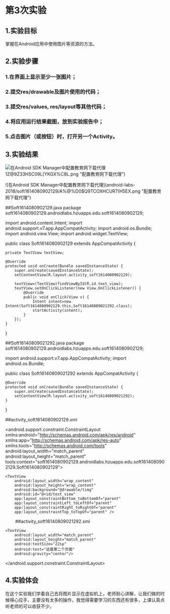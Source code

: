 # 第3次实验
## 1.实验目标
掌握在Android应用中使用图片等资源的方法。

## 2.实验步骤
### 1.在界面上显示至少一张图片；
### 2.提交res/drawable及图片使用的代码；
### 3.提交res/values, res/layout等其他代码；
### 4.将应用运行结果截图，放到实验报告中；
### 5.点击图片（或按钮）时，打开另一个Activity。
## 3.实验结果
![在Android SDK Manager中配置教育网下载代理](android-labs-2018/soft1614080902129/)1Z@9Z33HSC09L[YKGX%C8L.png "配置教育网下载代理")

![在Android SDK Manager中配置教育网下载代理](android-labs-2018/soft1614080902129/A%@%D0$Q9TCOXHCUR7(H5EX.png "配置教育网下载代理")

##Soft1614080902129.java
package soft1614080902129.androidlabs.hzuapps.edu.soft1614080902129;

import android.content.Intent;
import android.support.v7.app.AppCompatActivity;
import android.os.Bundle;
import android.view.View;
import android.widget.TextView;

public class Soft1614080902129 extends AppCompatActivity {

    private TextView textView;

    @Override
    protected void onCreate(Bundle savedInstanceState) {
        super.onCreate(savedInstanceState);
        setContentView(R.layout.activity_soft1614080902129);

        textView=(TextView)findViewById(R.id.text_view);
        textView.setOnClickListener(new View.OnClickListener() {
            @Override
            public void onClick(View v) {
                Intent intent=new Intent(Soft1614080902129.this,Soft16140809021292.class);
                startActivity(intent);
            }
        });
    }
}

##Soft16140809021292.java
package soft1614080902129.androidlabs.hzuapps.edu.soft1614080902129;

import android.support.v7.app.AppCompatActivity;
import android.os.Bundle;

public class Soft16140809021292 extends AppCompatActivity {

    @Override
    protected void onCreate(Bundle savedInstanceState) {
        super.onCreate(savedInstanceState);
        setContentView(R.layout.activity_soft16140809021292);
    }
}

##activity_soft1614080902129.xml
<?xml version="1.0" encoding="utf-8"?>
<android.support.constraint.ConstraintLayout xmlns:android="http://schemas.android.com/apk/res/android"
    xmlns:app="http://schemas.android.com/apk/res-auto"
    xmlns:tools="http://schemas.android.com/tools"
    android:layout_width="match_parent"
    android:layout_height="match_parent"
    tools:context="soft1614080902129.androidlabs.hzuapps.edu.soft1614080902129.Soft1614080902129">

    <TextView
        android:layout_width="wrap_content"
        android:layout_height="wrap_content"
        android:background="@drawable/timg"
        android:id="@+id/text_view"
        app:layout_constraintBottom_toBottomOf="parent"
        app:layout_constraintLeft_toLeftOf="parent"
        app:layout_constraintRight_toRightOf="parent"
        app:layout_constraintTop_toTopOf="parent" />
        
##activity_soft16140809021292.xml
<?xml version="1.0" encoding="utf-8"?>
<RelativeLayout
    xmlns:android="http://schemas.android.com/apk/res/android"
    xmlns:app="http://schemas.android.com/apk/res-auto"
    xmlns:tools="http://schemas.android.com/tools"
    android:layout_width="match_parent"
    android:layout_height="match_parent"
    tools:context="soft1614080902129.androidlabs.hzuapps.edu.soft1614080902129.Soft16140809021292">

    <TextView
        android:layout_width="match_parent"
        android:layout_height="match_parent"
        android:textSize="22sp"
        android:text="这是第二个页面"
        android:gravity="center"/>

</RelativeLayout>

</android.support.constraint.ConstraintLayout>
## 4.实验体会
在这个实验我们学着自己去将图片显示在虚拟机上，老师耐心讲解，让我们做的时候得心应手，主要没有太多的操作，我觉得需要学习的东西还有很多，上课认真点听老师的可以收获不少。
